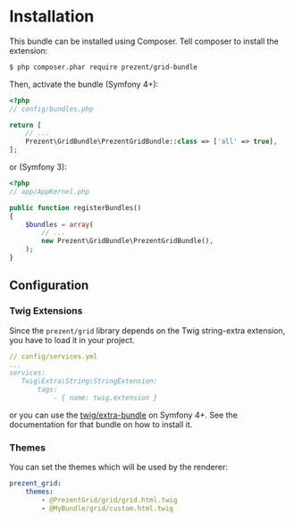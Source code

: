 Installation
============

This bundle can be installed using Composer. Tell composer to install the extension:

```bash
$ php composer.phar require prezent/grid-bundle
```

Then, activate the bundle (Symfony 4+):

```php
<?php
// config/bundles.php

return [
    // ...
    Prezent\GridBundle\PrezentGridBundle::class => ['all' => true],
];

```
or (Symfony 3):

```php
<?php
// app/AppKernel.php

public function registerBundles()
{
    $bundles = array(
        // ...
        new Prezent\GridBundle\PrezentGridBundle(),
    );
}
```

## Configuration
### Twig Extensions
Since the ```prezent/grid``` library depends on the Twig string-extra extension, you have to load it in your project. 

```yml
// config/services.yml
...
services:
   Twig\Extra\String\StringExtension:
       tags:
           - { name: twig.extension }
```

or you can use the [twig/extra-bundle](https://github.com/twigphp/twig-extra-bundle) on Symfony 4+. See the documentation for that bundle on how to install it.

### Themes
You can set the themes which will be used by the renderer:

```yml
prezent_grid:
    themes: 
        - @PrezentGrid/grid/grid.html.twig
        - @MyBundle/grid/custom.html.twig
```
